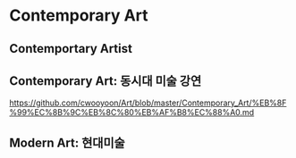 # Contemporary Art

## Contemportary Artist

## Contemporary Art: 동시대 미술 강연
https://github.com/cwooyoon/Art/blob/master/Contemporary_Art/%EB%8F%99%EC%8B%9C%EB%8C%80%EB%AF%B8%EC%88%A0.md

## Modern Art: 현대미술 

